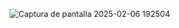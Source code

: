 ![Captura de pantalla 2025-02-06 192504](https://github.com/user-attachments/assets/56bc608e-857a-423b-a60d-b8e8a9ec0ae2)
